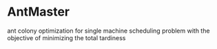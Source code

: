 AntMaster
=========

ant colony optimization for single machine scheduling problem with the objective of minimizing the total tardiness
